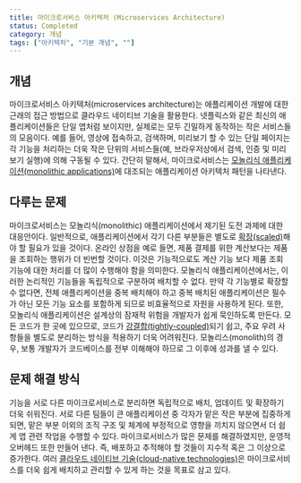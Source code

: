 ```yaml
---
title: 마이크로서비스 아키텍처 (Microservices Architecture)
status: Completed
category: 개념
tags: ["아키텍처", "기본 개념", ""]
---
```


## 개념

마이크로서비스 아키텍처(microservices architecture)는 애플리케이션 개발에 대한 근래의 접근 방법으로 클라우드 네이티브 기술을 활용한다. 
넷플릭스와 같은 최신의 애플리케이션들은 단일 앱처럼 보이지만, 실제로는 모두 긴밀하게 동작하는 작은 서비스들의 모음이다.
예를 들어, 영상에 접속하고, 검색하며, 미리보기 할 수 있는 단일 페이지는 
각 기능을 처리하는 더욱 작은 단위의 서비스들(예, 브라우저상에서 검색, 인증 및 미리보기 실행)에 의해 구동될 수 있다.
간단히 말해서, 마이크로서비스는 [모놀리식 애플리케이션(monolithic applications)](/ko/monolithic-apps/)에 대조되는 애플리케이션 아키텍처 패턴을 나타낸다.

## 다루는 문제

마이크로서비스는 모놀리식(monolithic) 애플리케이션에서 제기된 도전 과제에 대한 대응안이다.
일반적으로, 애플리케이션에서 각기 다른 부분들은 별도로 [확장(scaled)](/scalability/)해야 할 필요가 있을 것이다.
온라인 상점을 예로 들면, 제품 결제를 위한 계산보다는 제품을 조회하는 행위가 더 빈번할 것이다.
이것은 기능적으로도 계산 기능 보다 제품 조회 기능에 대한 처리를 더 많이 수행해야 함을 의미한다.
모놀리식 애플리케이션에서는, 이러한 논리적인 기능들을 독립적으로 구분하여 배치할 수 없다.
만약 각 기능별로 확장할 수 없다면, 전체 애플리케이션을 중복 배치해야 하고 
중복 배치된 애플리케이션은 필수가 아닌 모든 기능 요소를 포함하게 되므로 비효율적으로 자원을 사용하게 된다.
또한, 모놀리식 애플리케이션은 설계상의 잠재적 위험을 개발자가 쉽게 묵인하도록 만든다.
모든 코드가 한 곳에 있으므로, 코드가 [강결합(tightly-coupled)](/tightly-coupled-architectures/)되기 쉽고, 
주요 우려 사항들을 별도로 분리하는 방식을 적용하기 더욱 어려워진다.
모놀리스(monolith)의 경우, 보통 개발자가 코드베이스를 전부 이해해야 하므로 그 이후에 성과를 낼 수 있다.

## 문제 해결 방식

기능을 서로 다른 마이크로서비스로 분리하면 독립적으로 배치, 업데이트 및 확장하기 더욱 쉬워진다.
서로 다른 팀들이 큰 애플리케이션 중 각자가 맡은 작은 부분에 집중하게 되면, 
맡은 부분 이외의 조직 구조 및 체계에 부정적으로 영향을 끼치지 않으면서 더 쉽게 앱 관련 작업을 수행할 수 있다. 
마이크로서비스가 많은 문제를 해결하였지만, 운영적 오버헤드 또한 만들어 낸다. 
즉, 배포하고 추적해야 할 것들이 지수적 혹은 그 이상으로 증가한다.
여러 [클라우드 네이티브 기술(cloud-native technologies)](/ko/cloud-native-tech/)은 
마이크로서비스를 더욱 쉽게 배치하고 관리할 수 있게 하는 것을 목표로 삼고 있다.
